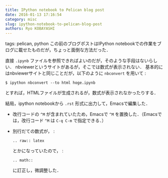 ```yaml
---
title: IPython notebook to Pelican blog post
date: 2016-01-13 17:16:54
category: misc
slug: ipython-notebook-to-pelican-blog-post
authors: Ryo KOBAYASHI
---
```


tags: pelican, python
この前のブログポストはIPython
notebookでの作業をブログに載せたものだが，ちょっと面倒な方法だった．

直接 `.ipynb`
ファイルを参照できればよいのだが，そのような手段はないらしい．
nbviewerというサイトがあるが，そこでは数式が表示されない．
基本的にはnbviewerサイトと同じことだが，以下のように `nbconvert`
を用いて :

    $ ipython nbconvert --to html hoge.ipynb

とすれば，HTMLファイルが生成されるが，数式が表示されなかったりする．

結局，ipython notebookから `.rst` 形式に出力して，Emacsで編集した．

-   改行コードの `^M` が含まれていたため，Emacsで `^M`
    を置換した．（Emacsでは，改行コード `^M` は `C-q C-m`
    で指定できる．）

-   別行だての数式が， :

        .. raw:: latex

    とかになっていたので， :

        .. math::

    に訂正し，微調整した．
